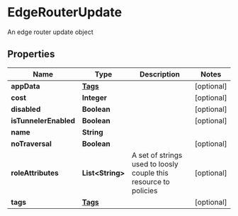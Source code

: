 

# EdgeRouterUpdate

An edge router update object

## Properties

| Name | Type | Description | Notes |
|------------ | ------------- | ------------- | -------------|
|**appData** | [**Tags**](Tags.md) |  |  [optional] |
|**cost** | **Integer** |  |  [optional] |
|**disabled** | **Boolean** |  |  [optional] |
|**isTunnelerEnabled** | **Boolean** |  |  [optional] |
|**name** | **String** |  |  |
|**noTraversal** | **Boolean** |  |  [optional] |
|**roleAttributes** | **List&lt;String&gt;** | A set of strings used to loosly couple this resource to policies |  [optional] |
|**tags** | [**Tags**](Tags.md) |  |  [optional] |



